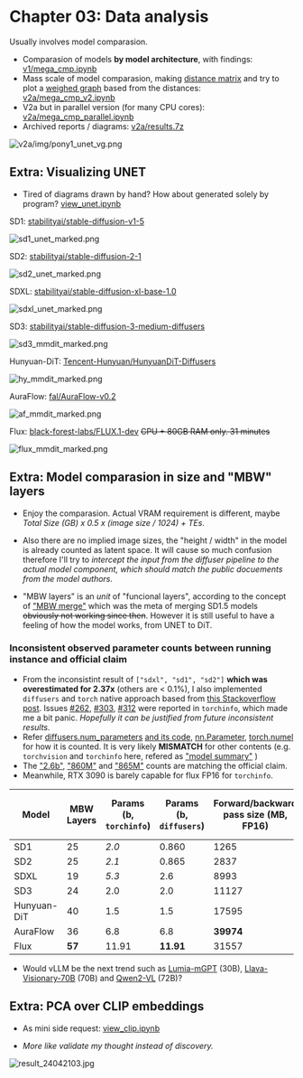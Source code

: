 # Chapter 03: Data analysis #

Usually involves model comparasion.

- Comparasion of models **by model architecture**, with findings: [v1/mega_cmp.ipynb](v1/mega_cmp.ipynb)
- Mass scale of model comparasion, making [distance matrix](https://en.wikipedia.org/wiki/Distance_matrix) and try to plot a [weighed graph](https://en.wikipedia.org/wiki/Graph_(discrete_mathematics)) based from the distances: [v2a/mega_cmp_v2.ipynb](v2a/mega_cmp_v2.ipynb)
- V2a but in parallel version (for many CPU cores): [v2a/mega_cmp_parallel.ipynb](v2a/mega_cmp_parallel.ipynb)
- Archived reports / diagrams: [v2a/results.7z](v2a/results.7z)

![v2a/img/pony1_unet_vg.png](v2a/img/pony1_unet_vg.png)

## Extra: Visualizing UNET ##

- Tired of diagrams drawn by hand? How about generated solely by program? [view_unet.ipynb](./view_unet/view_unet.ipynb)

SD1: [stabilityai/stable-diffusion-v1-5](https://huggingface.co/runwayml/stable-diffusion-v1-5/blob/main/unet/config.json)

![sd1_unet_marked.png](./view_unet/sd1_unet_marked.png)

SD2: [stabilityai/stable-diffusion-2-1](https://huggingface.co/stabilityai/stable-diffusion-2-1/blob/main/unet/config.json)

![sd2_unet_marked.png](./view_unet/sd1_unet_marked.png)

SDXL: [stabilityai/stable-diffusion-xl-base-1.0](https://huggingface.co/stabilityai/stable-diffusion-xl-base-1.0/blob/main/unet/config.json)

![sdxl_unet_marked.png](./view_unet/sdxl_unet_marked.png)

SD3: [stabilityai/stable-diffusion-3-medium-diffusers](https://huggingface.co/stabilityai/stable-diffusion-3-medium-diffusers/blob/main/transformer/config.json)

![sd3_mmdit_marked.png](./view_unet/sd3_mmdit_marked.png)

Hunyuan-DiT: [Tencent-Hunyuan/HunyuanDiT-Diffusers](https://huggingface.co/Tencent-Hunyuan/HunyuanDiT-Diffusers/blob/main/transformer/config.json)

![hy_mmdit_marked.png](./view_unet/hy_mmdit_marked.png)

AuraFlow: [fal/AuraFlow-v0.2](https://huggingface.co/fal/AuraFlow-v0.2/blob/main/transformer/config.json)

![af_mmdit_marked.png](./view_unet/af_mmdit_marked.png)

Flux: [black-forest-labs/FLUX.1-dev](https://huggingface.co/black-forest-labs/FLUX.1-dev/blob/main/transformer/config.json) ~~CPU + 80GB RAM only. 31 minutes~~

![flux_mmdit_marked.png](./view_unet/flux_mmdit_marked.png)

## Extra: Model comparasion in size and "MBW" layers ##

- Enjoy the comparasion. Actual VRAM requirement is different, maybe *Total Size (GB) x 0.5 x (image size / 1024) + TEs*. 

- Also there are no implied image sizes, the "height / width" in the model is already counted as latent space. It will cause so much confusion therefore I'll try to *intercept the input from the diffuser pipeline to the actual model component, which should match the public docuements from the model authors.*

- "MBW layers" is an *unit* of "funcional layers", according to the concept of ["MBW merge"](https://github.com/hako-mikan/sd-webui-supermerger?tab=readme-ov-file#merge-block-weight) which was the meta of merging SD1.5 models ~~obviously not working since then~~. However it is still useful to have a feeling of how the model works, from UNET to DiT.

### Inconsistent observed parameter counts between running instance and official claim ###

- From the inconsistint result of `["sdxl", "sd1", "sd2"]` **which was overestimated for 2.37x** (others are < 0.1%), I also implemented `diffusers` and `torch` native approach based from [this Stackoverflow post](https://stackoverflow.com/questions/49201236/check-the-total-number-of-parameters-in-a-pytorch-model). Issues [#262](https://github.com/TylerYep/torchinfo/issues/262), [#303](https://github.com/TylerYep/torchinfo/issues/303), [#312](https://github.com/TylerYep/torchinfo/issues/312) were reported in `torchinfo`, which made me a bit panic. *Hopefully it can be justified from future inconsistent results.*
- Refer [diffusers.num_parameters](https://huggingface.co/docs/diffusers/api/models/overview#diffusers.ModelMixin.num_parameters) [and its code](https://github.com/huggingface/diffusers/blob/main/src/diffusers/models/modeling_utils.py#L1040), [nn.Parameter](https://pytorch.org/docs/stable/generated/torch.nn.parameter.Parameter.html), [torch.numel](https://pytorch.org/docs/stable/generated/torch.numel.html) for how it is counted. It is very likely **MISMATCH** for other contents (e.g. `torchvision` and `torchinfo` here, refered as ["model summary"](https://stackoverflow.com/questions/42480111/how-do-i-print-the-model-summary-in-pytorch) )
- The ["2.6b"](https://www.reddit.com/r/StableDiffusion/comments/1d7t0op/sdxl_is_a_26b_parameter_model_not_66b/), ["860M"](https://github.com/CompVis/stable-diffusion/blob/main/README.md#stable-diffusion-v1) and ["865M"](https://github.com/Stability-AI/stablediffusion?tab=readme-ov-file#stable-diffusion-v2) counts are matching the official claim.
- Meanwhile, RTX 3090 is barely capable for flux FP16 for `torchinfo`.

|Model|MBW Layers|Params (b, `torchinfo`)|Params (b, `diffusers`)|Forward/backward pass size (MB, FP16)|Estimated Total Size (GB, FP16)|
|---|---|---|---|---|---|
|SD1|25|*2.0*|0.860|1265|2.91|
|SD2|25|*2.1*|0.865|2837|4.46|
|SDXL|19|*5.3*|2.6|8993|13.80|
|SD3|24|2.0|2.0|11127|18.79|
|Hunyuan-DiT|40|1.5|1.5|17595|20.12|
|AuraFlow|36|6.8|6.8|**39974**|52.38|
|Flux|**57**|11.91|**11.91**|31557|**54.06**|

- Would vLLM be the next trend such as [Lumia-mGPT](https://github.com/Alpha-VLLM/Lumina-mGPT/tree/main) (30B), [Llava-Visionary-70B](https://github.com/aimagelab/LLaVA-MORE) (70B) and [Qwen2-VL](https://github.com/QwenLM/Qwen2-VL) (72B)?

## Extra: PCA over CLIP embeddings ##
 
- As mini side request: [view_clip.ipynb](./view_clip/view_clip.ipynb)

- *More like validate my thought instead of discovery.*

![result_24042103.jpg](./view_clip/result_24042103.jpg)
